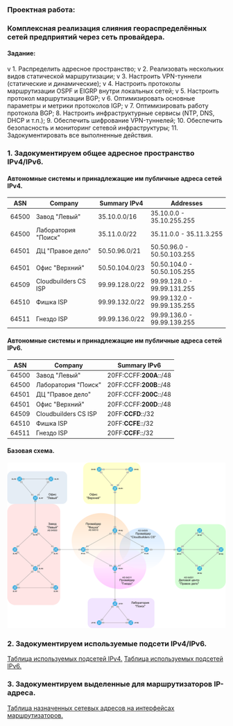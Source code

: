 ### Проектная работа:
### Комплексная реализация слияния геораспределённых сетей предприятий через сеть провайдера.

#### Задание:

v  1. Распределить адресное пространство;
v  2. Реализовать нескольких видов статической маршрутизации;
v  3. Настроить VPN-туннели (статические и динамические);
v  4. Настроить протоколы маршрутизации OSPF и EIGRP внутри локальных сетей;
v  5. Настроить протокол маршрутизации BGP;
v  6. Оптимизировать основные параметры и метрики протоколов IGP;
v  7. Оптимизировать работу протокола BGP;
  8. Настроить инфраструктурные сервисы (NTP, DNS, DHCP и т.п.);
  9. Обеспечить шифрование VPN-туннелей;
  10. Обеспечить безопасность и мониторинг сетевой инфраструктуры;
  11. Задокументировать все выполненные действия.



###  1. Задокументируем общее адресное пространство IPv4/IPv6.

#### Автономные системы и принадлежащие им публичные адреса сетей IPv4.

| ASN | Company | Summary IPv4 | Addresses |
|-----|---------|--------------|-----------|
| 64500 | Завод "Левый" | 35.10.0.0/16 | 35.10.0.0 - 35.10.255.255 |
| 64500 | Лаборатория "Поиск" | 35.11.0.0/22 | 35.11.0.0 - 35.11.3.255 |
| 64501 | ДЦ "Правое дело" | 50.50.96.0/21 | 50.50.96.0 - 50.50.103.255 |
| 64501 | Офис "Верхний" | 50.50.104.0/23 | 50.50.104.0 - 50.50.105.255 |
| 64509 | Cloudbuilders CS ISP | 99.99.128.0/22 | 99.99.128.0 - 99.99.131.255 |
| 64510 | Фишка ISP | 99.99.132.0/22 | 99.99.132.0 - 99.99.135.255 |
| 64511 | Гнездо ISP | 99.99.136.0/22 | 99.99.136.0 - 99.99.139.255 |

#### Автономные системы и принадлежащие им публичные адреса сетей IPv6.

| ASN | Company | Summary IPv6 |
|-----|--------------|--------------|
| 64500 | Завод "Левый" | 20FF:CCFF:**200A**::/48 |
| 64500 | Лаборатория "Поиск" | 20FF:CCFF:**200B**::/48 |
| 64501 | ДЦ "Правое дело" | 20FF:CCFF:**200C**::/48 |
| 64501 | Офис "Верхний" | 20FF:CCFF:**200D**::/48 |
| 64509 | Cloudbuilders CS ISP | 20FF:**CCFD**::/32 |
| 64510 | Фишка ISP | 20FF:**CCFE**::/32 |
| 64511 | Гнездо ISP | 20FF:**CCFF**::/32 |

#### Базовая схема.

![](pics/final_base.png)

###  2. Задокументируем используемые подсети IPv4/IPv6.

[Таблица используемых подсетей IPv4.](docs/subnets_ipv4.md)
[Таблица используемых подсетей IPv6.](docs/subnets_ipv6.md)

###  3. Задокументируем выделенные для маршрутизаторов IP-адреса.

[Таблица назначенных сетевых адресов на интерфейсах маршрутизаторов.](docs/addresses.md)
